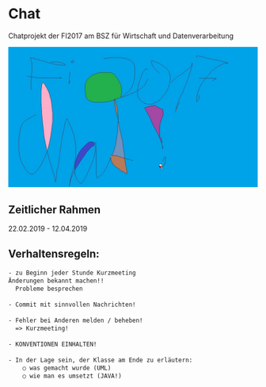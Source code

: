 # Chat
Chatprojekt der FI2017 am BSZ für Wirtschaft und Datenverarbeitung

![logo](logo.jpg)

## Zeitlicher Rahmen
22.02.2019 - 12.04.2019

## Verhaltensregeln:
	- zu Beginn jeder Stunde Kurzmeeting
    Änderungen bekannt machen!!
	  Probleme besprechen
	
	- Commit mit sinnvollen Nachrichten!
  
	- Fehler bei Anderen melden / beheben!
	  => Kurzmeeting!
    
	- KONVENTIONEN EINHALTEN!
	
	- In der Lage sein, der Klasse am Ende zu erläutern:
		○ was gemacht wurde (UML)
		○ wie man es umsetzt (JAVA!)
